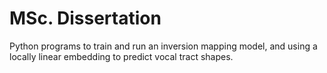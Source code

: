 # MSc. Dissertation

Python programs to train and run an inversion mapping model, and using a locally linear embedding to predict vocal tract shapes.
